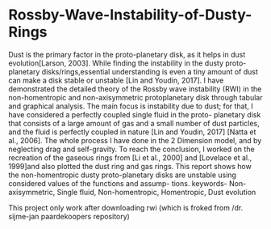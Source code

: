 # Rossby-Wave-Instability-of-Dusty-Rings


Dust is the primary factor in the proto-planetary disk, as it helps in
dust evolution[Larson, 2003]. While finding the instability in the dusty
proto-planetary disks/rings,essential understanding is even a tiny amount
of dust can make a disk stable or unstable [Lin and Youdin, 2017]. I have
demonstrated the detailed theory of the Rossby wave instability (RWI) in
the non-homentropic and non-axisymmetric protoplanetary disk through
tabular and graphical analysis. The main focus is instability due to dust;
for that, I have considered a perfectly coupled single fluid in the proto-
planetary disk that consists of a large amount of gas and a small number
of dust particles, and the fluid is perfectly coupled in nature [Lin and
Youdin, 2017] [Natta et al., 2006]. The whole process I have done in the
2 Dimension model, and by neglecting drag and self-gravity. To reach the
conclusion, I worked on the recreation of the gaseous rings from [Li et al.,
2000] and [Lovelace et al., 1999]and also plotted the dust ring and gas
rings. This report shows how the non-homentropic dusty proto-planetary
disks are unstable using considered values of the functions and assump-
tions.
keywords- Non-axisymmetric, Single fluid, Non-homentropic, Homentropic, Dust evolution

This project only work after downloading rwi (which is froked from /dr. sijme-jan paardekoopers repository)
